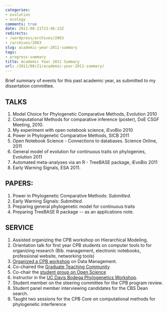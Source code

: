 ```yaml
---
categories:
- evolution
- ecology
comments: true
date: 2011-08-21T23:46:13Z
redirects:
- /wordpress/archives/2063
- /archives/2063
slug: academic-year-2011-summary
tags:
- progress-summary
title: Academic Year 2011 Summary
url: /2011/08/21/academic-year-2011-summary/
---
```


Brief summary of events for this past academic year, as submitted to my dissertation committee.


## TALKS

1. Model Choice for Phylogenetic Comparative Methods, Evolution 2010
2. Computational Methods for comparative inference (poster), DoE CSGF Meeting, 2010.
3. My experiment with open notebook science, iEvoBio 2010
4. Power in Phylogenetic Comparative Methods, SICB 2011
5. Open Notebook Science - Connections to databases. Science Online, 2011
6. General model of evolution for continuous traits on phylogenies, Evolution 2011
7. Automated meta-analyses via an R - TreeBASE package, iEvoBio 2011
8. Early Warning Signals, ESA 2011.


## PAPERS:

1. Power in Phylogenetic Comparative Methods: _Submitted_.
2. Early Warning Signals: _Submitted_.
3. Preparing general phylogenetic model for continuous traits
4. Preparing TreeBASE R package -- as an applications note.

## SERVICE


1. Assisted organizing the CPB workshop on Hierarchical Modeling.
2. Orientation talk for first year CPB students on computer tools to for organizing research (Bib. management, electronic notebooks, professional website, networking tools)
3. [Organized a CPB workshop](http://www.carlboettiger.info/archives/905) on Data Management.
4. Co-chaired the [Graduate Teaching Community](http://gtc-blog.blogspot.com/)
5. Co-chair the [student group on Open Science](http://daviswiki.org/Davis_Open_Science)
6. Instructor in the [UC Davis Bodega Phylogenetics Workshop](http://bodegaphylo.wikispot.org/Continuous_Character_Evolution_%28Boettiger%29_2011).
7. Student member on the steering committee for the CPB program review.
8. Student panel member interviewing candidates for the CBS Dean search.
9. Taught two sessions for the CPB Core on computational methods for phylogenetic interference


